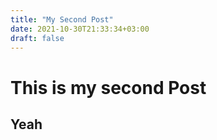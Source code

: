 ```yaml
---
title: "My Second Post"
date: 2021-10-30T21:33:34+03:00
draft: false
---
```


# This is my second Post

## Yeah

